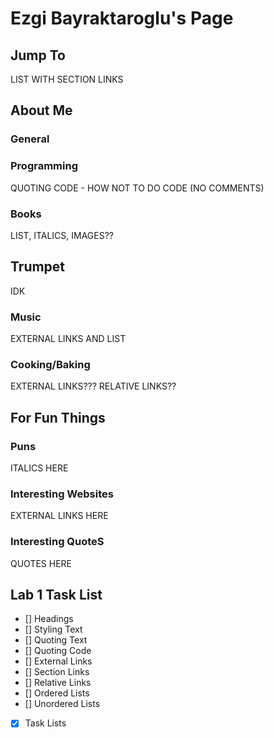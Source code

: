 # Ezgi Bayraktaroglu's Page


## Jump To

LIST WITH SECTION LINKS

## About Me

### General

### Programming

QUOTING CODE - HOW NOT TO DO CODE (NO COMMENTS)

### Books

LIST, ITALICS, IMAGES??


## Trumpet

IDK

### Music

EXTERNAL LINKS AND LIST

### Cooking/Baking

EXTERNAL LINKS??? RELATIVE LINKS??

## For Fun Things

### Puns

ITALICS HERE

### Interesting Websites

EXTERNAL LINKS HERE

### Interesting QuoteS

QUOTES HERE



## Lab 1 Task List

- [] Headings
- [] Styling Text
- [] Quoting Text
- [] Quoting Code
- [] External Links
- [] Section Links
- [] Relative Links
- [] Ordered Lists
- [] Unordered Lists
- [x] Task Lists
